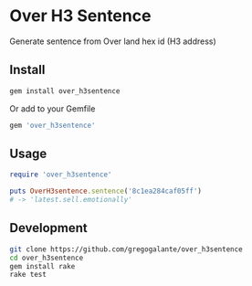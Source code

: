 # Over H3 Sentence

Generate sentence from Over land hex id (H3 address)

## Install

```bash
gem install over_h3sentence
```

Or add to your Gemfile

```ruby
gem 'over_h3sentence'
```

## Usage

```ruby
require 'over_h3sentence'

puts OverH3sentence.sentence('8c1ea284caf05ff')
# -> 'latest.sell.emotionally'
```

## Development

```bash
git clone https://github.com/gregogalante/over_h3sentence
cd over_h3sentence
gem install rake
rake test
```